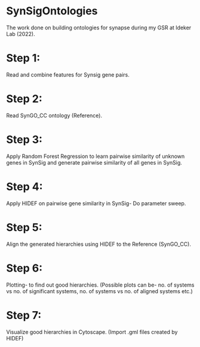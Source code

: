 # SynSigOntologies
The work done on building ontologies for synapse during my GSR at Ideker Lab (2022). 
# Step 1: 
Read and combine features for Synsig gene pairs.

# Step 2:
Read SynGO_CC ontology (Reference).

# Step 3:
Apply Random Forest Regression to learn pairwise similarity of unknown genes in SynSig and generate pairwise similarity of all genes in SynSig.

# Step 4:
Apply HIDEF on pairwise gene similarity in SynSig- Do parameter sweep.

# Step 5:
Align the generated hierarchies using HIDEF to the Reference (SynGO_CC).

# Step 6:
Plotting- to find out good hierarchies. (Possible plots can be- no. of systems vs no. of significant systems, no. of systems vs no. of aligned systems etc.)

# Step 7:
Visualize good hierarchies in Cytoscape. (Import .gml files created by HIDEF)
